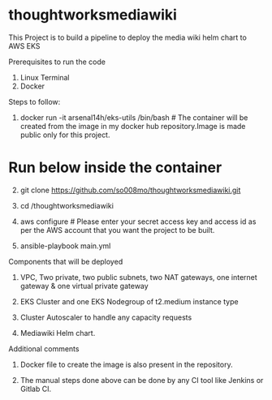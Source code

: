 # thoughtworksmediawiki

This Project is to build a pipeline to deploy the media wiki helm chart to AWS EKS

Prerequisites to run the code

1. Linux Terminal
2. Docker

Steps to follow:

1. docker run -it arsenal14h/eks-utils /bin/bash  # The container will be created from the image in my docker hub repository.Image is made public only for this project.

# Run below inside the container
2. git clone https://github.com/so008mo/thoughtworksmediawiki.git 

2. cd /thoughtworksmediawiki

3. aws configure    # Please enter your secret access key and access id as per the AWS account that you want the project to be built.

4. ansible-playbook main.yml

Components that will be deployed

1. VPC, Two private, two public subnets, two NAT gateways, one internet gateway & one virtual private gateway

2. EKS Cluster and one EKS Nodegroup of t2.medium instance type

3. Cluster Autoscaler to handle any capacity requests

4. Mediawiki Helm chart.

Additional comments

1. Docker file to create the image is also present in the repository.

2. The manual steps done above can be done by any CI tool like Jenkins or Gitlab CI.

